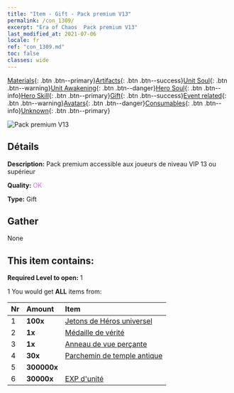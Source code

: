 ```yaml
---
title: "Item - Gift - Pack premium V13"
permalink: /con_1309/
excerpt: "Era of Chaos  Pack premium V13"
last_modified_at: 2021-07-06
locale: fr
ref: "con_1309.md"
toc: false
classes: wide
---
```

 [Materials](/ItemsFR/){: .btn .btn--primary}[Artifacts](/ItemsFR/Artifacts/){: .btn .btn--success}[Unit Soul](/ItemsFR/UnitSoul/){: .btn .btn--warning}[Unit Awakening](/ItemsFR/UnitAwakening/){: .btn .btn--danger}[Hero Soul](/ItemsFR/HeroSoul/){: .btn .btn--info}[Hero Skill](/ItemsFR/HeroSkill/){: .btn .btn--primary}[Gift](/ItemsFR/Gift/){: .btn .btn--success}[Event related](/ItemsFR/Events/){: .btn .btn--warning}[Avatars](/ItemsFR/Avatars/){: .btn .btn--danger}[Consumables](/ItemsFR/Consumables/){: .btn .btn--info}[Unknown](/ItemsFR/Unknown/){: .btn .btn--primary}

 ![Pack premium V13](/images/t/i_905013.png)

## Détails
 **Description:** Pack premium accessible aux joueurs de niveau VIP 13 ou supérieur

 **Quality:** <span style="color: #DA70D6">OK</span>

 **Type:** Gift

## Gather

  None

## This item contains:

 **Required Level to open:** 1

 1 You would get **ALL** items  from:

  | Nr | Amount |     Item    |
  |:---|:-------|:------------|
  | 1 |  **100x** | [Jetons de Héros universel](/ItemsFR/her_358/) |  | 
  | 2 |  **1x** | [Médaille de vérité](/ItemsFR/art_134/) |  | 
  | 3 |  **1x** | [Anneau de vue perçante](/ItemsFR/art_135/) |  | 
  | 4 |  **30x** | [Parchemin de temple antique](/ItemsFR/con_697/) |  | 
  | 5 |  **300000x** | <i class="fas fa-coins"/> |  | 
  | 6 |  **30000x** | [EXP d'unité](/ItemsFR/con_902/) |  | 
